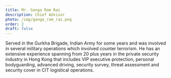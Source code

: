 ```yaml
---
title: Mr. Ganga Ram Rai
description: Chief Advisor
photo: /img/ganga_ram_rai.png
order: 2
draft: false
---
```

Served in the Gurkha Brigade, Indian Army for some years and was involved in several military operations which involved counter terrorism. He has an extensive experience spanning from 20 plus years in the private security industry in Hong Kong that includes VIP executive protection, personal bodyguarding, advanced driving, security survey, threat assessment and security cover in CIT logistical operations.